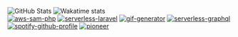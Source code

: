<!--
**rdok/rdok** is a ✨ _special_ ✨ repository because its `README.md` (this file) appears on your GitHub profile.

Here are some ideas to get you started:

- 🔭 I’m currently working on ...
- 🌱 I’m currently learning combining expo & NextJS
- 👯 I’m looking to collaborate on ...
- 🤔 I’m looking for help with ...
- 💬 Ask me about ...
- 📫 How to reach me: ...
- 😄 Pronouns: ...
- ⚡ Fun fact: ...
-->

![GitHub Stats](https://github-readme-stats.vercel.app/api?username=rdok&count_private=true&show_icons=true&theme=gruvbox&custom_title=Stats) 
![Wakatime stats](https://github-readme-stats.vercel.app/api/wakatime?username=rdok&layout=compact&theme=gruvbox)  
[![aws-sam-php](https://github-readme-stats.vercel.app/api/pin/?username=rdok&repo=aws-sam-php&layout=compact&theme=gruvbox)](https://github.com/rdok/aws-sam-php)
[![serverless-laravel](https://github-readme-stats.vercel.app/api/pin/?username=rdok&repo=serverless-laravel&layout=compact&theme=gruvbox)](https://github.com/rdok/serverless-laravel)
[![gif-generator](https://github-readme-stats.vercel.app/api/pin/?username=rdok&repo=gif-generator&layout=compact&theme=gruvbox)](https://github.com/rdok/gif-generator)
[![serverless-graphql](https://github-readme-stats.vercel.app/api/pin/?username=rdok&repo=serverless-graphql&layout=compact&theme=gruvbox)](https://github.com/rdok/serverless-graphql)
[![spotify-github-profile](https://spotify-github-profile.vercel.app/api/view?uid=r.dokollari&cover_image=true&theme=default&bar_color=53b14f&bar_color_cover=true)](https://spotify-github-profile.vercel.app/api/view?uid=r.dokollari&redirect=true)
[![pioneer](https://github-readme-stats.vercel.app/api/pin/?username=rdok&repo=pioneer0&layout=compact&theme=gruvbox)](https://github.com/rdok/pioneer0)

